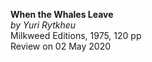 **When the Whales Leave**  
_by Yuri Rytkheu_  
Milkweed Editions, 1975, 120 pp  
Review on 02 May 2020